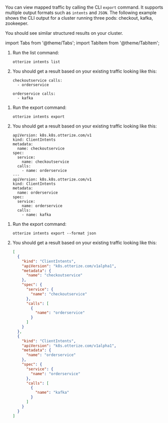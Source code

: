 You can view mapped traffic by calling the CLI `export` command. It supports multiple output formats such as `intents`
and `JSON`.
The following example shows the CLI output for a cluster running three pods: checkout, kafka, zookeeper.

You should see similar structured results on your cluster.

import Tabs from '@theme/Tabs';
import TabItem from '@theme/TabItem';

<Tabs>
  <TabItem value="plain" label="Plain" default>

1. Run the list command:

   ```shell
   otterize intents list
   ```
2. You should get a result based on your existing traffic looking like this:
   ```shell
   checkoutservice calls:
     - orderservice
   
   orderservice calls:
     - kafka
   ```

</TabItem>
  <TabItem value="intents" label="Intents" default>

1. Run the export command:

   ```shell
   otterize intents export
   ```
2. You should get a result based on your existing traffic looking like this:
   ```shell
   apiVersion: k8s.k8s.otterize.com/v1
   kind: ClientIntents
   metadata:
     name: checkoutservice
   spec:
     service:
       name: checkoutservice
     calls:
       - name: orderservice
   ---
   apiVersion: k8s.k8s.otterize.com/v1
   kind: ClientIntents
   metadata:
     name: orderservice
   spec:
     service:
       name: orderservice
     calls:
       - name: kafka
   ```

</TabItem>
  <TabItem value="json" label="JSON">

1. Run the export command:
   ```shell
   otterize intents export --format json
   ```
2. You should get a result based on your existing traffic looking like this:

   ```json
   [
     {
       "kind": "ClientIntents",
       "apiVersion": "k8s.otterize.com/v1alpha1",
       "metadata": {
         "name": "checkoutservice"
       },
       "spec": {
         "service": {
           "name": "checkoutservice"
         },
         "calls": [
           {
             "name": "orderservice"
           }
         ]
       }
     },
     {
       "kind": "ClientIntents",
       "apiVersion": "k8s.otterize.com/v1alpha1",
       "metadata": {
         "name": "orderservice"
       },
       "spec": {
         "service": {
           "name": "orderservice"
         },
         "calls": [
           {
             "name": "kafka"
           }
         ]
       }
     }
   ]
   ```

</TabItem>
</Tabs>